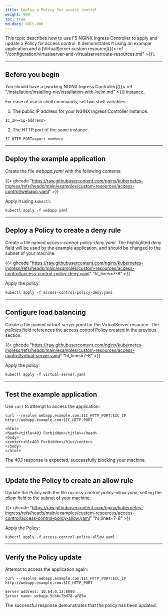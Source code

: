 ```yaml
---
title: Deploy a Policy for access control
weight: 900
toc: true
nd-docs: DOCS-000
---
```


This topic describes how to use F5 NGINX Ingress Controller to apply and update a Policy for access control. It demonstrates it using an example application and a [VirtualServer custom resource]({{< ref "/configuration/virtualserver-and-virtualserverroute-resources.md" >}}).

---

## Before you begin

You should have a [working NGINX Ingress Controller]({{< ref "/installation/installing-nic/installation-with-helm.md" >}}) instance.

For ease of use in shell commands, set two shell variables:

1. The public IP address for your NGINX Ingress Controller instance.

```shell
IC_IP=<ip-address>
```

2. The HTTP port of the same instance.

```shell
IC_HTTP_PORT=<port number>
```

---

## Deploy the example application

Create the file _webapp.yaml_ with the following contents:

{{< ghcode "https://raw.githubusercontent.com/nginx/kubernetes-ingress/refs/heads/main/examples/custom-resources/access-control/webapp.yaml" >}}

Apply it using `kubectl`:

```shell
kubectl apply -f webapp.yaml
```

---

## Deploy a Policy to create a deny rule

Create a file named _access-control-policy-deny.yaml_. The highlighted _deny_ field will be used by the example application, and should be changed to the subnet of your machine.

{{< ghcode "https://raw.githubusercontent.com/nginx/kubernetes-ingress/refs/heads/main/examples/custom-resources/access-control/access-control-policy-deny.yaml" "hl_lines=7-8" >}}

Apply the policy:

```shell
kubectl apply -f access-control-policy-deny.yaml
```

---

## Configure load balancing

Create a file named _virtual-server.yaml_ for the VirtualServer resource. The _policies_ field references the access control Policy created in the previous section.

{{< ghcode "https://raw.githubusercontent.com/nginx/kubernetes-ingress/refs/heads/main/examples/custom-resources/access-control/virtual-server.yaml" "hl_lines=7-8" >}}

Apply the policy:

```shell
kubectl apply -f virtual-server.yaml
```

---

## Test the example application

Use `curl` to attempt to access the application:

```shell
curl --resolve webapp.example.com:$IC_HTTP_PORT:$IC_IP http://webapp.example.com:$IC_HTTP_PORT
```
```text
<html>
<head><title>403 Forbidden</title></head>
<body>
<center><h1>403 Forbidden</h1></center>
</body>
</html>
```

The *403* response is expected, successfully blocking your machine.

---

## Update the Policy to create an allow rule

Update the Policy with the file _access-control-policy-allow.yaml_, setting the _allow_ field to the subnet of your machine.

{{< ghcode "https://raw.githubusercontent.com/nginx/kubernetes-ingress/refs/heads/main/examples/custom-resources/access-control/access-control-policy-allow.yaml" "hl_lines=7-8" >}}

Apply the Policy:

```shell
kubectl apply -f access-control-policy-allow.yaml
```

----

## Verify the Policy update

Attempt to access the application again:

```shell
curl --resolve webapp.example.com:$IC_HTTP_PORT:$IC_IP http://webapp.example.com:$IC_HTTP_PORT
```
```text
Server address: 10.64.0.13:8080
Server name: webapp-5cbbc7bd78-wf85w
```

The successful response demonstrates that the policy has been updated.
